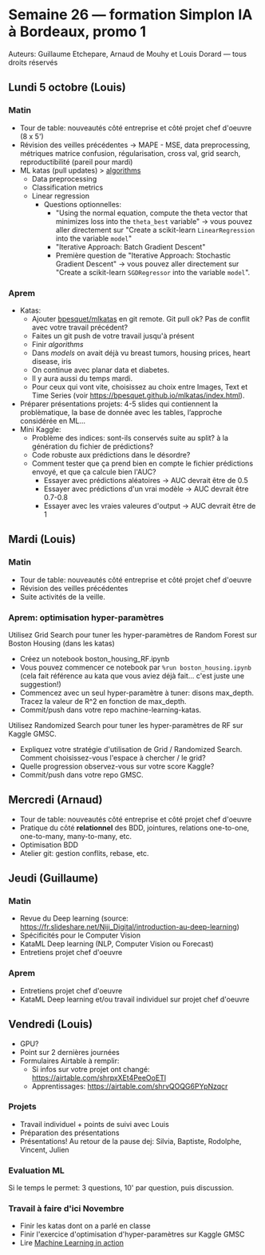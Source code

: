 # Semaine 26 — formation Simplon IA à Bordeaux, promo 1

Auteurs: Guillaume Etchepare, Arnaud de Mouhy et Louis Dorard — tous droits réservés

## Lundi 5 octobre (Louis)

### Matin

* Tour de table: nouveautés côté entreprise et côté projet chef d'oeuvre (8 x 5')
* Révision des veilles précédentes -> MAPE - MSE, data preprocessing, métriques matrice confusion, régularisation, cross val, grid search, reproductibilité (pareil pour mardi)
* ML katas (pull updates) > [algorithms](https://github.com/bpesquet/mlkatas/tree/master/algorithms)
  * Data preprocessing
  * Classification metrics
  * Linear regression
    * Questions optionnelles:
      * "Using the normal equation, compute the theta vector that minimizes loss into the `theta_best` variable" -> vous pouvez aller directement sur "Create a scikit-learn `LinearRegression` into the variable `model`"
      * "Iterative Approach: Batch Gradient Descent"
      * Première question de "Iterative Approach: Stochastic Gradient Descent" -> vous pouvez aller directement sur "Create a scikit-learn `SGDRegressor` into the variable `model`".

### Aprem

* Katas:
  * Ajouter [bpesquet/mlkatas](https://github.com/bpesquet/mlkatas/) en git remote. Git pull ok? Pas de conflit avec votre travail précédent?
  * Faites un git push de votre travail jusqu'à présent
  * Finir _algorithms_
  * Dans _models_ on avait déjà vu breast tumors, housing prices, heart disease, iris
  * On continue avec planar data et diabetes.
  * Il y aura aussi du temps mardi.
  * Pour ceux qui vont vite, choisissez au choix entre Images, Text et Time Series (voir https://bpesquet.github.io/mlkatas/index.html).
* Préparer présentations projets: 4-5 slides qui contiennent la problèmatique, la base de donnée avec les tables, l’approche considérée en ML... 
* Mini Kaggle:
  * Problème des indices: sont-ils conservés suite au split? à la génération du fichier de prédictions?
  * Code robuste aux prédictions dans le désordre?
  * Comment tester que ça prend bien en compte le fichier prédictions envoyé, et que ça calcule bien l'AUC?
    * Essayer avec prédictions aléatoires -> AUC devrait être de 0.5
    * Essayer avec prédictions d'un vrai modèle -> AUC devrait être 0.7-0.8
    * Essayer avec les vraies valeures d'output -> AUC devrait être de 1

## Mardi (Louis)

### Matin

* Tour de table: nouveautés côté entreprise et côté projet chef d'oeuvre
* Révision des veilles précédentes
* Suite activités de la veille.

### Aprem: optimisation hyper-paramètres

Utilisez Grid Search pour tuner les hyper-paramètres de Random Forest sur Boston Housing (dans les katas)
* Créez un notebook boston_housing_RF.ipynb
* Vous pouvez commencer ce notebook par `%run boston_housing.ipynb` (cela fait référence au kata que vous aviez déjà fait... c'est juste une suggestion!)
* Commencez avec un seul hyper-paramètre à tuner: disons max_depth. Tracez la valeur de R^2 en fonction de max_depth.
* Commit/push dans votre repo machine-learning-katas.

Utilisez Randomized Search pour tuner les hyper-paramètres de RF sur Kaggle GMSC.
* Expliquez votre stratégie d'utilisation de Grid / Randomized Search. Comment choisissez-vous l'espace à chercher / le grid?
* Quelle progression observez-vous sur votre score Kaggle?
* Commit/push dans votre repo GMSC.


## Mercredi (Arnaud)

* Tour de table: nouveautés côté entreprise et côté projet chef d'oeuvre
* Pratique du côté **relationnel** des BDD, jointures, relations one-to-one, one-to-many, many-to-many, etc.
* Optimisation BDD
* Atelier git: gestion conflits, rebase, etc.


## Jeudi (Guillaume)

### Matin

* Revue du Deep learning (source: https://fr.slideshare.net/Niji_Digital/introduction-au-deep-learning)
* Spécificités pour le Computer Vision
* KataML Deep learning (NLP, Computer Vision ou Forecast)
* Entretiens projet chef d'oeuvre

### Aprem

* Entretiens projet chef d'oeuvre
* KataML Deep learning et/ou travail individuel sur projet chef d'oeuvre


## Vendredi (Louis)

* GPU?
* Point sur 2 dernières journées
* Formulaires Airtable à remplir:
  * Si infos sur votre projet ont changé: https://airtable.com/shrpxXEt4PeeOoETl
  * Apprentissages: https://airtable.com/shrvQOQG6PYpNzqcr

### Projets

* Travail individuel + points de suivi avec Louis
* Préparation des présentations
* Présentations! Au retour de la pause dej: Silvia, Baptiste, Rodolphe, Vincent, Julien

### Evaluation ML

Si le temps le permet: 3 questions, 10' par question, puis discussion.

### Travail à faire d'ici Novembre

* Finir les katas dont on a parlé en classe
* Finir l'exercice d'optimisation d'hyper-paramètres sur Kaggle GMSC
* Lire [Machine Learning in action](https://bpesquet.github.io/mlhandbook/fundamentals/machine_learning_in_action.html)
